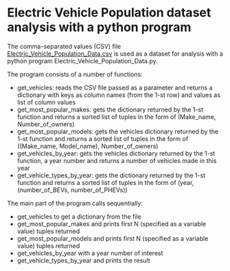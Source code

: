 # Electric Vehicle Population dataset analysis with a python program
The comma-separated values (CSV) file [Electric_Vehicle_Population_Data.csv](https://data.wa.gov/api/views/f6w7-q2d2/rows.csv?accessType=DOWNLOAD) is used as a dataset for analysis with a python program Electric_Vehicle_Population_Data.py.

The program consists of a number of functions:
- get_vehicles: reads the CSV file passed as a parameter and returns a dictionary with keys as column names (from the 1-st row) and values as list of column values
- get_most_popular_makes: gets the dictionary returned by the 1-st function and returns a sorted list of tuples in the form of (Make_name, Number_of_owners)
- get_most_popular_models: gets the vehicles dictionary returned by the 1-st function and returns a sorted list of tuples in the form of ((Make_name, Model_name), Number_of_owners)
- get_vehicles_by_year: gets the vehicles dictionary returned by the 1-st function, a year number and returns a number of vehicles made in this year
- get_vehicle_types_by_year: gets the dictionary returned by the 1-st function and returns a sorted list of tuples in the form of (year, (number_of_BEVs, number_of_PHEVs))

 The main part of the program calls sequentially:
 - get_vehicles to get a dictionary from the file
 - get_most_popular_makes and prints first N (specified as a variable value) tuples returned
 - get_most_popular_models and prints first N (specified as a variable value) tuples returned
 - get_vehicles_by_year with a year number of interest
 - get_vehicle_types_by_year and prints the result
